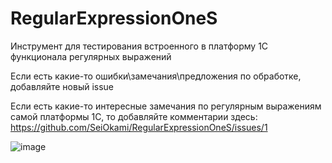 # RegularExpressionOneS
Инструмент для тестирования встроенного в платформу 1С функционала регулярных выражений 

Если есть какие-то ошибки\замечания\предложения по обработке, добавляйте новый issue

Если есть какие-то интересные замечания по регулярным выражениям самой платформы 1С, то добавляйте комментарии здесь: https://github.com/SeiOkami/RegularExpressionOneS/issues/1

![image](https://github.com/SeiOkami/RegularExpressionOneS/assets/42138875/5791de20-ec5c-4e95-9d62-1c5fd3629185)
